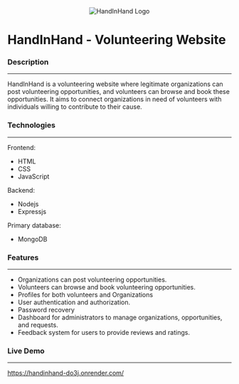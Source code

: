 <div style="text-align: center;">
    <img src="https://github.com/yarasrepo/HandInHand/raw/auth/images/logo2.png" alt="HandInHand Logo">
</div>

# HandInHand - Volunteering Website                  


### Description
---

HandInHand is a volunteering website where legitimate organizations can post volunteering opportunities, and volunteers can browse and book these opportunities. It aims to connect organizations in need of volunteers with individuals willing to contribute to their cause.


### Technologies
--- 

Frontend:
- HTML
- CSS
- JavaScript 

Backend:
- Nodejs
- Expressjs

Primary database:
- MongoDB


### Features
---

- Organizations can post volunteering opportunities.
- Volunteers can browse and book volunteering opportunities.
- Profiles for both volunteers and Organizations 
- User authentication and authorization.
- Password recovery 
- Dashboard for administrators to manage organizations, opportunities, and requests.
- Feedback system for users to provide reviews and ratings.


### Live Demo
--- 

https://handinhand-do3j.onrender.com/
